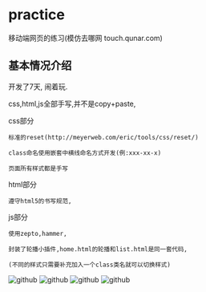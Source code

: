 # practice
移动端网页的练习(模仿去哪网 touch.qunar.com)

    
## 基本情况介绍

  开发了7天, 闹着玩.
  
  css,html,js全部手写,并不是copy+paste,
  
  css部分
  
    标准的reset(http://meyerweb.com/eric/tools/css/reset/)
    
    class命名使用嵌套中横线命名方式开发(例:xxx-xx-x)
    
    页面所有样式都是手写
  
  html部分
  
    遵守html5的书写规范,
    
  js部分
  
    使用zepto,hammer,
    
    封装了轮播小插件,home.html的轮播和list.html是同一套代码,
    
    (不同的样式只需要补充加入一个class类名就可以切换样式)
    
![github](https://raw.githubusercontent.com/tm-roamer/practice/master/doc/home-360.jpg "示例图片")
![github](https://raw.githubusercontent.com/tm-roamer/practice/master/doc/list-360.jpg "示例图片")
![github](https://raw.githubusercontent.com/tm-roamer/practice/master/doc/list-search-360.jpg "示例图片")
![github](https://raw.githubusercontent.com/tm-roamer/practice/master/doc/detail-360.jpg "示例图片")

